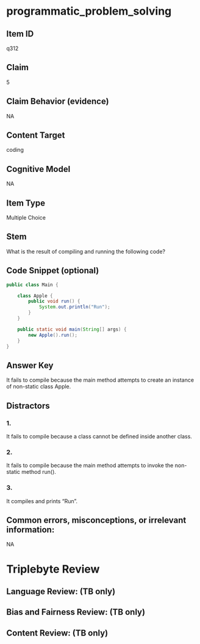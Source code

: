 # programmatic_problem_solving

## Item ID
q312

## Claim
5

## Claim Behavior (evidence)
NA

## Content Target
coding

## Cognitive Model
NA

## Item Type
Multiple Choice

## Stem
What is the result of compiling and running the following code?

## Code Snippet (optional)
```java
public class Main {

    class Apple {
        public void run() {
            System.out.println("Run");
        }
    }

    public static void main(String[] args) {
        new Apple().run();
    }
}
```

## Answer Key
It fails to compile because the main method attempts to create an instance of non-static class Apple.

## Distractors

### 1.
It fails to compile because a class cannot be defined inside another class.

### 2.
It fails to compile because the main method attempts to invoke the non-static method run().

### 3.
It compiles and prints “Run”.

## Common errors, misconceptions, or irrelevant information:
NA

# Triplebyte Review


## Language Review: (TB only)


## Bias and Fairness Review: (TB only)


## Content Review: (TB only)

